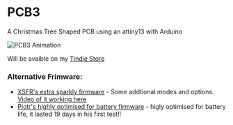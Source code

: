 # PCB3
A Christmas Tree Shaped PCB using an attiny13 with Arduino

![PCB3 Animation](https://thumbs.gfycat.com/BaggySpotlessAruanas-small.gif "PCB3 Animation")

Will be avaible on my [Tindie Store](https://www.tindie.com/stores/brianlough/)

### Alternative Frimware:

- [XSFR's extra sparkly firmware](https://github.com/xsrf/pcb3-avr) - Some addtional modes and options. [Video of it working here](https://twitter.com/Fruchti/status/1335270512126201858)
- [Piotr's highly optimised for battery firmware](https://gitlab.com/hexefx/pcb3_alt) - higly optimised for battery life, it lasted 19 days in his first test!!



